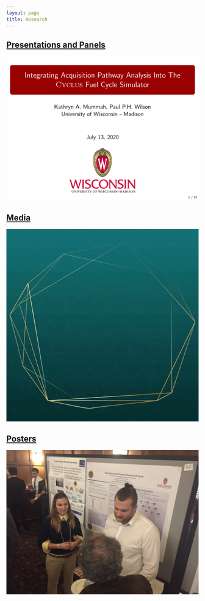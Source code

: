 ```yaml
---
layout: page
title: Research
---
```


## [Presentations and Panels](/research-stuff/presentation)

<div class="post-img"><a href="/research-stuff/presentation"><img src="/assets/images/pages/research/2020-07-13-inmm-annual.png" class="img-responsive" alt="INMM presentation first slide"></a></div>

## [Media](/research-stuff/media)

<div class="post-img"><a href="/research-stuff/media"><img src="/assets/images/pages/research/2020-12-phd-research-podcast.gif" alt="Katie Mummah research podcast" class="img-responsive" alt="Katie Mummah research podcast"></a></div>

## [Posters](/research-stuff/poster)

<div class="post-img"><a href="/research-stuff/poster"><img src="/assets/images/pages/research/2017-11-mtv.jpeg" alt="Poster 2017" class="img-responsive"></a></div>
